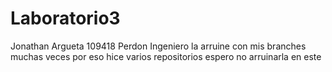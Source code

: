 # Laboratorio3
Jonathan Argueta 109418
Perdon Ingeniero la arruine con mis branches muchas veces por eso hice varios repositorios espero no arruinarla en este
